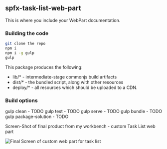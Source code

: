## spfx-task-list-web-part

This is where you include your WebPart documentation.

### Building the code

```bash
git clone the repo
npm i
npm i -g gulp
gulp
```

This package produces the following:

* lib/* - intermediate-stage commonjs build artifacts
* dist/* - the bundled script, along with other resources
* deploy/* - all resources which should be uploaded to a CDN.

### Build options

gulp clean - TODO
gulp test - TODO
gulp serve - TODO
gulp bundle - TODO
gulp package-solution - TODO

Screen-Shot of final product from my workbench - custom Task List web part

![Final Screen of custom web part for task list](https://github.com/devoooo4u/spfx-task-list-web-part/blob/master/src/webparts/images/Capture.PNG?raw=true "Custom web part -task list")
